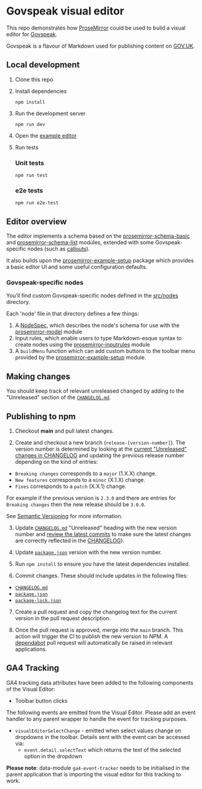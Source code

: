 # Govspeak visual editor

This repo demonstrates how [ProseMirror] could be used to build a visual editor for [Govspeak].

Govspeak is a flavour of Markdown used for publishing content on [GOV.UK].

[ProseMirror]: https://prosemirror.net
[Govspeak]: https://github.com/alphagov/govspeak
[GOV.UK]: https://www.gov.uk

## Local development

1. Clone this repo
2. Install dependencies
   ```
   npm install
   ```
3. Run the development server
   ```
   npm run dev
   ```
4. Open the [example editor](http://localhost:5173/)

5. Run tests
   ### Unit tests
   ```
   npm run test
   ```
   ### e2e tests
   ```
   npm run e2e-test
   ```

## Editor overview

The editor implements a schema based on the [prosemirror-schema-basic] and [prosemirror-schema-list] modules, extended with some Govspeak-specific nodes (such as [callouts]).

It also builds upon the [prosemirror-example-setup] package which provides a basic editor UI and some useful configuration defaults.

[prosemirror-schema-basic]: https://prosemirror.net/docs/ref/#schema-basic
[prosemirror-schema-list]: https://prosemirror.net/docs/ref/#schema-list
[callouts]: https://github.com/alphagov/govspeak#callouts
[prosemirror-example-setup]: https://prosemirror.net/examples/basic/

### Govspeak-specific nodes

You'll find custom Govspeak-specific nodes defined in the [src/nodes](src/nodes) directory.

Each 'node' file in that directory defines a few things:

1. A [NodeSpec], which describes the node's schema for use with the [prosemirror-model] module
2. Input rules, which enable users to type Markdown-esque syntax to create nodes using the [prosemirror-inputrules] module
3. A `buildMenu` function which can add custom buttons to the toolbar menu provided by the [prosemirror-example-setup] module.

[NodeSpec]: https://prosemirror.net/docs/ref/#model.NodeSpec
[prosemirror-model]: https://prosemirror.net/docs/ref/#model
[prosemirror-inputrules]: https://prosemirror.net/docs/ref/#inputrules

## Making changes

You should keep track of relevant unreleased changed by adding to the "Unreleased" section of the [`CHANGELOG.md`](/CHANGELOG.md).

## Publishing to npm

1. Checkout **main** and pull latest changes.

2. Create and checkout a new branch (`release-[version-number]`).
   The version number is determined by looking at the [current "Unreleased" changes in CHANGELOG](/CHANGELOG.md) and updating the previous release number depending on the kind of entries:

- `Breaking changes` corresponds to a `major` (1.X.X) change.
- `New features` corresponds to a `minor` (X.1.X) change.
- `Fixes` corresponds to a `patch` (X.X.1) change.

For example if the previous version is `2.3.0` and there are entries for `Breaking changes` then the new release should be `3.0.0`.

See [Semantic Versioning](https://semver.org/) for more information.

3. Update [`CHANGELOG.md`](/CHANGELOG.md) "Unreleased" heading with the new version number and [review the latest commits](https://github.com/alphagov/govspeak-visual-editor/commits/main/) to make sure the latest changes are correctly reflected in the [CHANGELOG](/CHANGELOG.md)).

4. Update [`package.json`](/package.json) version with the new version number.

5. Run `npm install` to ensure you have the latest dependencies installed.

6. Commit changes. These should include updates in the following files:

- [`CHANGELOG.md`](/CHANGELOG.md)
- [`package.json`](/package.json)
- [`package-lock.json`](/package-lock.json)

7. Create a pull request and copy the changelog text for the current version in the pull request description.

8. Once the pull request is approved, merge into the `main` branch. This action will trigger the CI to publish the new version to NPM. A [dependabot](https://github.com/dependabot) pull request will automatically be raised in relevant applications.

## GA4 Tracking

GA4 tracking data attributes have been added to the following components of the Visual Editor:

- Toolbar button clicks

The following events are emitted from the Visual Editor. Please add an event handler to any parent wrapper to handle the event for tracking purposes.

- `visualEditorSelectChange` - emitted when select values change on dropdowns in the toolbar. Details sent with the event can be accessed via:
  - `event.detail.selectText` which returns the text of the selected option in the dropdown

**Please note**: data-module `ga4-event-tracker` needs to be initialised in the parent application that is importing the visual editor for this tracking to work.
